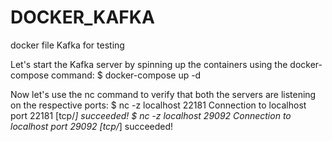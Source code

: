 # DOCKER_KAFKA
docker file Kafka for testing



Let's start the Kafka server by spinning up the containers using the docker-compose command:
$ docker-compose up -d


Now let's use the nc command to verify that both the servers are listening on the respective ports:
$ nc -z localhost 22181
Connection to localhost port 22181 [tcp/*] succeeded!
$ nc -z localhost 29092
Connection to localhost port 29092 [tcp/*] succeeded!
